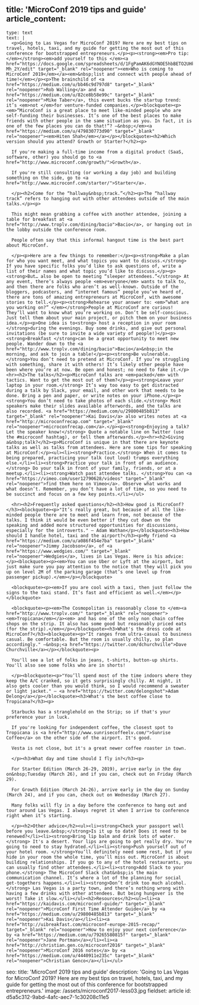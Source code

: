title: 'MicroConf 2019 tips and guide'
article_content:
  -
    type: text
    text: |
      <p>Going to Las Vegas for MicroConf 2019? Here are my best tips on travel, hotels, taxi, and my guide for getting the most out of this conference for bootstrapped entrepreneurs.</p><p><strong><em>Pro tip: </em></strong><em>add yourself to this </em><a href="https://docs.google.com/spreadsheets/d/1FgPamAK6dGYNOE5hbBETO2UHk4s6EhtWOo2hk-Mh_2Y/edit" target="_blank" rel="noopener"><em>Who is coming to MicroConf 2019</em></a><em>&nbsp;list and connect with people ahead of time!</em></p><p>The brainchild of <a href="https://medium.com/u/bb46c9d797d8" target="_blank" rel="noopener">Rob Walling</a> and <a href="https://medium.com/u/82ce8b58e99c" target="_blank" rel="noopener">Mike Taber</a>, this event bucks the startup trend: it’s <em>not </em>for venture-funded companies.</p><blockquote><p><em>“MicroConf is a great place to meet like-minded people who are self-funding their businesses. It’s one of the best places to make friends with other people in the same situation as you. In fact, it is one of the few places you can do that!”? –&nbsp;</em><a href="https://medium.com/u/479830773d90" target="_blank" rel="noopener"><em>Hiten Shah</em></a></p></blockquote><h2>Which version should you attend? Growth or Starter?</h2><p>
      
      If you're making a full-time income from a digital product (SaaS, software, other) you should go to <a href="http://www.microconf.com/growth/">Growth</a>.
      
      If you're still consulting (or working a day job) and building something on the side, go to <a href="http://www.microconf.com/starter/">Starter</a>.
      
      </p><h2>Come for the “hallway&nbsp;track.”</h2><p>The “hallway track” refers to hanging out with other attendees outside of the main talks.</p><p>
      
      This might mean grabbing a coffee with another attendee, joining a table for breakfast at <a href="http://www.troplv.com/dining/bacio">Bacio</a>, or hanging out in the lobby outside the conference room.
      
      People often say that this informal hangout time is the best part about MicroConf.
      
      </p><p>Here are a few things to remember:</p><p><strong>Make a plan for who you want meet, and what topics you want to discuss.</strong> If you have specific folks you’d like to ask questions of, write a list of their names and what topic you’d like to discuss.</p><p><strong>But… also be open to meeting “sleeper attendees.”</strong> At any event, there’s always people <em>everyone</em> wants to talk to, and then there are folks who aren’t as well-known. Outside of the bloggers, podcasters, and “internet famous” people you’ve heard of, there are tons of amazing entrepreneurs at MicroConf, with awesome stories to tell.</p><p><strong>Rehearse your answer to: <em>“what are you working on?” </em></strong>People at MicroConf are curious! They’ll want to know what you’re working on. Don’t be self-conscious. Just tell them about your main project, or pitch them on your business idea.</p><p>One idea is to<strong> host a reception in your room </strong>during the evenings. Buy some drinks, and give out personal invitations (be sure to invite a wide variety of people!)</p><p><strong>Breakfast </strong>can be a great opportunity to meet new people. Wander down to the <a href="http://www.troplv.com/dining/bacio">Bacio</a>&nbsp;in the morning, and ask to join a table!</p><p><strong>Be vulnerable. </strong>You don’t need to pretend at MicroConf. If you’re struggling with something, share it with others! It’s likely other people have been where you’re at now. Be open and honest; no need to fake it.</p><hr><h2>The talks</h2><p>MicroConf talks are <em>packed</em> with tactics. Want to get the most out of them?</p><p><strong>Leave your laptop in your room.</strong> It’s way too easy to get distracted during a talk by Slack, your email, and other work that needs to be done. Bring a pen and paper, or write notes on your iPhone.</p><p><strong>You don’t need to take photos of each slide.</strong> Most speakers make their slides available afterwords, and the talks are also recorded. <a href="https://medium.com/u/29800485b813" target="_blank" rel="noopener">Kai Davis</a> also writes notes at <a href="http://microconfrecap.com" target="_blank" rel="noopener">microconfrecap.com</a>.</p><p><strong>Enjoying a talk? Let the speaker know!</strong> Quote a notable line on Twitter (use the #microconf hashtag), or tell them afterwards.</p><hr><h2>Giving a&nbsp;talk?</h2><p>MicroConf is unique in that there are keynote talks as well as talks from attendees. Here are some tips for speaking at MicroConf:</p><ul><li><strong>Practice.</strong> When it comes to being prepared, practicing your talk (out loud) trumps everything else.</li><li><strong>Practice your talk in front of an audience.</strong> Do your talk in front of your family, friends, or at a meetup.</li><li><strong>Watch past attendee talks. </strong>You can <a href="https://vimeo.com/user12790628/videos" target="_blank" rel="noopener">find them here on Vimeo</a>. Observe what works and what doesn’t. Remember, you don’t have a lot of time, so you need to be succinct and focus on a few key points.</li></ul>
      
      <hr><h2>Frequently asked questions</h2><h3>How good is MicroConf?</h3><blockquote><p>"It’s really great, but because of all the like-minded people there are to meet and learn from, not because of the talks. I think it would be even better if they cut down on the speaking and added more structured opportunities for discussions, especially for the introverts." – Adam Wathan</p></blockquote><h3>How should I handle hotel, taxi and the airport?</h3><p>My friend <a href="https://medium.com/u/a086f454e7ba" target="_blank" rel="noopener">Jimmy Jacobson</a>, of <a href="https://www.wedgies.com/" target="_blank" rel="noopener">Wedgies</a>, lives in Las Vegas. Here is his advice:</p><blockquote><p><em>You can use Uber or Lyft at the airport, but just make sure you pay attention to the notice that they will pick you up on level 2M of the parking garage (that’s one level up from passenger pickup).</em></p></blockquote>
      
      <blockquote><p><em>If you are cool with a taxi, then just follow the signs to the taxi stand. It’s fast and efficient as well.</em></p></blockquote>
      
      <blockquote><p><em>The Cosmopolitan is reasonably close to </em><a href="http://www.troplv.com/" target="_blank" rel="noopener"><em>Tropicana</em></a><em> and has one of the only non chain coffee shops on the strip. It also has some good but reasonably priced eats (for the strip).</em></p></blockquote><h3>What's the dress code at MicroConf?</h3><blockquote><p>"It ranges from ultra-casual to business casual. Be comfortable. But the room is usually chilly, so plan accordingly." –&nbsp;<a href="https://twitter.com/dchurchville">Dave Churchville</a></p></blockquote><p>
      
      You'll see a lot of folks in jeans, t-shirts, button-up shirts. You'll also see some folks who are in shorts!
      
      </p><blockquote><p>"You’ll spend most of the time indoors where they keep the A/C cranked, so it gets surprisingly chilly. At night, it also gets cooler than you would think, so I would recommend a sweater or light jacket." – <a href="https://twitter.com/delongshot">Adam Delong</a></p></blockquote><h3>What's the best coffee close to Tropicana?</h3><p>
      
      Starbucks has a stranglehold on the Strip; so if that's your preference your in luck.
      
      If you're looking for independent coffee, the closest spot to Tropicana is <a href="http://www.sunrisecoffeelv.com/">Sunrise Coffee</a> on the other side of the airport. It's good.
      
      Vesta is not close, but it's a great newer coffee roaster in town.
      
      </p><h3>What day and time should I fly in?</h3><p>
      
      For Starter Edition (March 26-29, 2019), arrive early in the day on&nbsp;Tuesday (March 26), and if you can, check out on Friday (March 29).
      
      For Growth Edition (March 24-26), arrive early in the day on Sunday (March 24), and if you can, check out on Wednesday (March 27).
      
      Many folks will fly in a day before the conference to hang out and tour around Las Vegas. I always regret it when I arrive to conference right when it’s starting.
      
      </p><h2>Other advice</h2><ul><li><strong>Check your passport well before you leave.&nbsp;</strong>Is it up to date? Does it need to be renewed?</li><li><strong>Bring lip balm and drink lots of water.</strong> It's a desert. Your lips are going to get really dry. You're going to need to stay hydrated.</li><li><strong>Push yourself out of your hotel room. </strong>You’ll definitely need some rest, but if you hide in your room the whole time, you’ll miss out. MicroConf is about building relationships. If you go to any of the hotel restaurants, you can usually find other attendees.</li><li><strong>Add Slack to your phone.</strong> The MicroConf Slack chat&nbsp;is the main communication channel. It’s where a lot of the planning for social get-togethers happens.</li><li><strong>Don’t drink too much alcohol.</strong> Las Vegas is a party town, and there’s nothing wrong with having a few drinks with other attendees. But being hungover is the worst! Take it slow.</li></ul><h2>Resources</h2><ul><li><a href="https://kaidavis.com/microconf-guide/" target="_blank" rel="noopener">MicroConf First Time Attender Guide</a> by <a href="https://medium.com/u/29800485b813" target="_blank" rel="noopener">Kai Davis</a></li><li><a href="http://uibreakfast.com/microconf-europe-2015-recap/" target="_blank" rel="noopener">How to enjoy your next conference</a> by <a href="https://medium.com/u/79265580815f" target="_blank" rel="noopener">Jane Portman</a></li><li><a href="http://christian.gen.co/microconf2016" target="_blank" rel="noopener">MicroConf 2016 notes</a> by <a href="https://medium.com/u/4440911e235c" target="_blank" rel="noopener">Christian Genco</a></li></ul>
seo:
  title: 'MicroConf 2019 tips and guide'
  description: 'Going to Las Vegas for MicroConf 2019? Here are my best tips on travel, hotels, taxi, and my guide for getting the most out of this conference for bootstrapped entrepreneurs.'
  image: /assets/microconf2017-less03.jpg
fieldset: article
id: d5a5c312-9abd-4afc-aec7-1c30208c11e5
